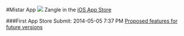 #Mistar App
![](https://pbs.twimg.com/media/Bm5W4GpCYAEGjNl.png)
Zangle in the [iOS App Store](https://itunes.apple.com/us/app/zangle/id874562519?ls=1&mt=8) 

###First App Store Submit: 2014-05-05 7:37 PM
[Proposed features for future versions](https://github.com/AndrewSB/MistarApp/issues/2)
